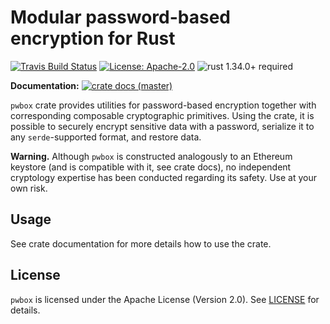 # Modular password-based encryption for Rust

[![Travis Build Status](https://img.shields.io/travis/com/vega/pwbox-rs/master.svg?label=Linux%20Build)](https://travis-ci.com/vega/pwbox-rs) 
[![License: Apache-2.0](https://img.shields.io/github/license/vega/pwbox-rs.svg)](https://github.com/vega/pwbox-rs/blob/master/LICENSE)
![rust 1.34.0+ required](https://img.shields.io/badge/rust-1.34.0+-blue.svg?label=Required%20Rust)

**Documentation:** [![crate docs (master)](https://img.shields.io/badge/master-yellow.svg?label=docs)](https://vega.github.io/pwbox-rs/pwbox/)

`pwbox` crate provides utilities for password-based encryption together with
corresponding composable cryptographic primitives. Using the crate, it is
possible to securely encrypt sensitive data with a password, serialize it
to any `serde`-supported format, and restore data.

**Warning.** Although `pwbox` is constructed analogously to an Ethereum keystore
(and is compatible with it, see crate docs), no independent cryptology expertise has been conducted
regarding its safety. Use at your own risk.

## Usage

See crate documentation for more details how to use the crate.

## License

`pwbox` is licensed under the Apache License (Version 2.0). See [LICENSE](LICENSE) for details.
